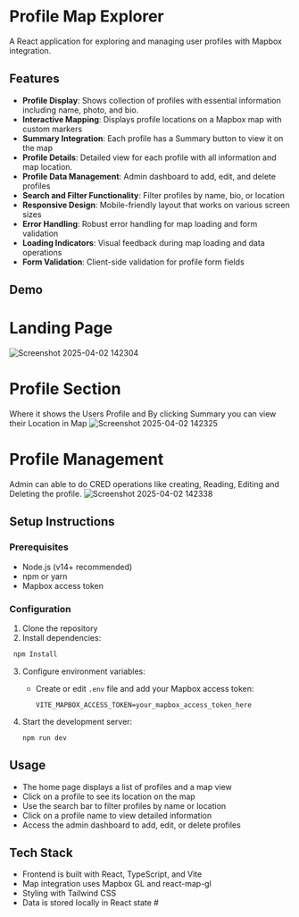 
# Profile Map Explorer

A React application for exploring and managing user profiles with Mapbox integration.


## Features

- **Profile Display**: Shows collection of profiles with essential information including name, photo, and bio.
- **Interactive Mapping**: Displays profile locations on a Mapbox map with custom markers
- **Summary Integration**: Each profile has a Summary button to view it on the map
- **Profile Details**: Detailed view for each profile with all information and map location.
-  **Profile Data Management**: Admin dashboard to add, edit, and delete profiles
- **Search and Filter Functionality**: Filter profiles by name, bio, or location
- **Responsive Design**: Mobile-friendly layout that works on various screen sizes
- **Error Handling**: Robust error handling for map loading and form validation
- **Loading Indicators**: Visual feedback during map loading and data operations
- **Form Validation**: Client-side validation for profile form fields

## Demo
# Landing Page
![Screenshot 2025-04-02 142304](https://github.com/user-attachments/assets/acbad7e6-29b6-4d26-b8f8-d8a0e8df455f)
# Profile Section 
Where it shows the Users Profile and By clicking Summary you can view their Location in Map
![Screenshot 2025-04-02 142325](https://github.com/user-attachments/assets/e1fcdbc9-9e17-47ff-81b4-f63176441b31)
# Profile Management 
Admin can able to do CRED operations like creating, Reading, Editing and Deleting the profile.
![Screenshot 2025-04-02 142338](https://github.com/user-attachments/assets/71c85b89-79e8-4f2b-9e0c-304af07602f3)



## Setup Instructions

### Prerequisites

- Node.js (v14+ recommended)
- npm or yarn
- Mapbox access token

### Configuration

1. Clone the repository
2. Install dependencies:

```bash
 npm Install
```
3. Configure environment variables:
   - Create or edit `.env` file and add your Mapbox access token:
     ```
     VITE_MAPBOX_ACCESS_TOKEN=your_mapbox_access_token_here
     ```

4. Start the development server:
   ```
   npm run dev
   ```

## Usage

- The home page displays a list of profiles and a map view
- Click on a profile to see its location on the map
- Use the search bar to filter profiles by name or location
- Click on a profile name to view detailed information
- Access the admin dashboard to add, edit, or delete profiles
## Tech Stack
- Frontend is built with React, TypeScript, and Vite
- Map integration uses Mapbox GL and react-map-gl
- Styling with Tailwind CSS
- Data is stored locally in React state #

